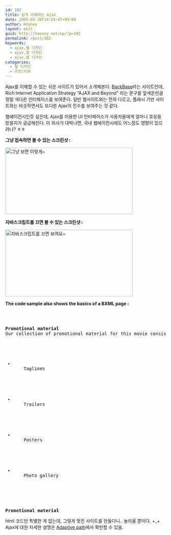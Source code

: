 ```yaml
---
id: 102
title: 쉽게 이해하는 Ajax
date: 2005-05-30T14:24:47+09:00
author: Hooney
layout: post
guid: http://hooney.net/wp/?p=102
permalink: /post/102
keywords:
  - ajax,웹 디자인
  - ajax,웹 디자인
  - ajax,웹 디자인
categories:
  - 웹 디자인
  - 추천/리뷰
---
```

Ajax를 이해할 수 있는 쉬운 사이트가 있어서 소개해본다. [BackBase](http://www.backbase.com/index.php)라는 사이트인데, Rich Internet Application Strategy “AJAX and Beyond” 라는 문구를 앞세운만큼 정말 색다른 인터페이스를 보여준다. 일반 웹사이트와는 전혀 다르고, 플래시 기반 사이트와는 비슷하면서도 또다른 Ajax의 진수를 보여주는 것 같다. 

웹에이전시인듯 싶은데, Ajax를 이용한 UI 인터페이스가 사용자들에게 얼마나 호응을 받을지가 궁금해진다. 이 회사가 대박나면, 국내 웹에이전시에도 어느정도 영향이 있으려나? ㅎㅎ

**그냥 접속하면 볼 수 있는 스크린샷 :**

[<img src="/files/img/2005-05/_backbase-1.gif" width="400" height="210" alt="그냥 보면 이렇게~" />](/files/img/2005-05/backbase-1.gif)

**자바스크립트를 끄면 볼 수 있는 스크린샷 :** 

[<img src="/files/img/2005-05/_backbase-2.gif" width="400" height="210" alt="자바스크립트를 끄면 보여요~" />](/files/img/2005-05/backbase-2.gif)

**The code sample also shows the basics of a BXML page :**

<pre><title>
  NavBox
</title>


<b>Promotional material</b>
Our collection of promotional material for this movie consists of:


<ul>
  <li>
    Taglines
  </li>
  
  
  <li>
    Trailers
  </li>
  
  
  <li>
    Posters
  </li>
  
  
  <li>
    Photo gallery
  </li> 
</ul>


<b>Promotional material</b>
</pre>

html 코드만 특별한 게 없는데, 그렇게 멋진 사이트를 만들다니.. 놀라울 뿐이다. +_+  
Ajax에 대한 자세한 설명은 [Adaptive path](http://www.adaptivepath.com/publications/essays/archives/000385.php)에서 확인할 수 있음.